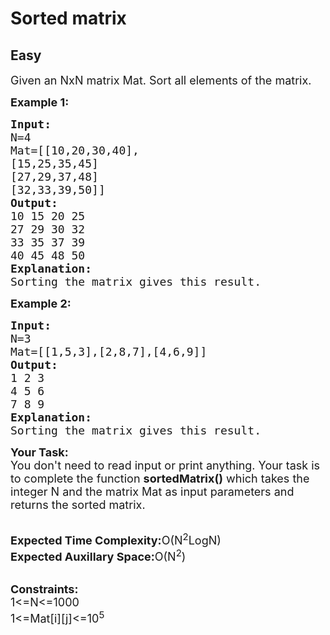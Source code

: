 # Sorted matrix
## Easy
<div class="problem-statement" style="user-select: auto;">
                <p style="user-select: auto;"></p><p style="user-select: auto;"><span style="font-size: 18px; user-select: auto;">Given an NxN&nbsp;matrix Mat. Sort&nbsp;all elements of the matrix.</span></p>

<p style="user-select: auto;"><span style="font-size: 18px; user-select: auto;"><strong style="user-select: auto;">Example 1:</strong></span></p>

<pre style="position: relative; user-select: auto;"><span style="font-size: 18px; user-select: auto;"><strong style="user-select: auto;">Input:</strong>
N=4
Mat=[[10,20,30,40],
[15,25,35,45] 
[27,29,37,48] 
[32,33,39,50]]
<strong style="user-select: auto;">Output:</strong>
10 15 20 25 
27 29 30 32
33 35 37 39
40 45 48 50
<strong style="user-select: auto;">Explanation:</strong>
Sorting the matrix gives this result.</span><div class="open_grepper_editor" title="Edit &amp; Save To Grepper" style="user-select: auto;"></div></pre>

<p style="user-select: auto;"><span style="font-size: 18px; user-select: auto;"><strong style="user-select: auto;">Example 2:</strong></span></p>

<pre style="position: relative; user-select: auto;"><span style="font-size: 18px; user-select: auto;"><strong style="user-select: auto;">Input:</strong>
N=3
Mat=[[1,5,3],[2,8,7],[4,6,9]]
<strong style="user-select: auto;">Output:</strong>
1 2 3 
4 5 6
7 8 9
<strong style="user-select: auto;">Explanation:</strong>
Sorting the matrix gives this result.</span><div class="open_grepper_editor" title="Edit &amp; Save To Grepper" style="user-select: auto;"></div></pre>

<p style="user-select: auto;"><span style="font-size: 18px; user-select: auto;"><strong style="user-select: auto;">Your Task:</strong><br style="user-select: auto;">
You don't need to read input or print anything. Your task is to complete the function <strong style="user-select: auto;">sortedMatrix()</strong> which takes the integer N and the matrix Mat as input parameters and returns the sorted matrix.</span></p>

<p style="user-select: auto;"><br style="user-select: auto;">
<span style="font-size: 18px; user-select: auto;"><strong style="user-select: auto;">Expected Time Complexity:</strong>O(N<sup style="user-select: auto;">2</sup>LogN)<br style="user-select: auto;">
<strong style="user-select: auto;">Expected Auxillary Space:</strong>O(N<sup style="user-select: auto;">2</sup>)</span></p>

<p style="user-select: auto;"><br style="user-select: auto;">
<span style="font-size: 18px; user-select: auto;"><strong style="user-select: auto;">Constraints:</strong><br style="user-select: auto;">
1&lt;=N&lt;=1000<br style="user-select: auto;">
1&lt;=Mat[i][j]&lt;=10<sup style="user-select: auto;">5</sup></span></p>
 <p style="user-select: auto;"></p>
            </div>